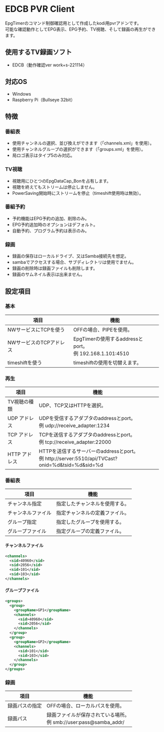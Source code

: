 # EDCB PVR Client
EpgTimerのコマンド制御確認用として作成したkodi用pvrアドンです。  
可能な確認動作としてEPG表示、EPG予約、TV視聴、そして録画の再生ができます。  

## 使用するTV録画ソフト
 - EDCB（動作確認ver work+s-221114）

## 対応OS
 - Windows
 - Raspberry Pi（Bullseye 32bit）

## 特徴
### 番組表
 - 使用チャンネルの選択、並び換えができます（「channels.xml」を使用）。
 - 使用チャンネルグループの選択ができます（「groups.xml」を使用）。
 - 局ロゴ表示はタイプ5のみ対応。

### TV視聴
- 視聴用にひとつのEpgDataCap_Bonを占有します。
- 視聴を終えてもストリームは停止しません。
- PowerSaving開始時にストリームを停止（timeshift使用時は無効）。

### 番組予約
 - 予約機能はEPG予約の追加、削除のみ。
 - EPG予約追加時のオプションはデフォルト。
 - 自動予約、プログラム予約は表示のみ。

### 録画
 - 録画の保存はローカルドライブ、又はSamba接続先を想定。
 - sambaでアクセスする場合、サブディレクトリは使用でません。
 - 録画の削除時は録画ファイルも削除します。
 - 録画のサムネイル表示は出来ません。

## 設定項目
### 基本
| 項目 | 機能 |
----|----
| NWサービスにTCPを使う | OFFの場合、PIPEを使用。 |
| NWサービスのTCPアドレス | EpgTimerの使用するaddressとport。<br>例 192.168.1.101:4510 |
| timeshiftを使う | timeshiftの使用を切替えます。 |

### 再生
| 項目 | 機能 |
----|----
| TV視聴の種類 | UDP、TCP又はHTTPを選択。 |
| UDP アドレス | UDPを受信するアダプタのaddressとport。<br>例 udp://receive_adapter:1234 |
| TCP アドレス | TCPを送信するアダプタのaddressとport。<br>例 tcp://receive_adapter:22000 |
| HTTP アドレス | HTTPを送信するサーバーのaddressとport。<br>例 http://server:5510/api/TVCast?onid=%d&tsid=%d&sid=%d |

### 番組表
| 項目 | 機能 |
----|----
| チャンネル指定 | 指定したチャンネルを使用する。 |
| チャンネルファイル | 指定チャンネルの定義ファイル。 |
| グループ指定 | 指定したグループを使用する。 |
| グループファイル | 指定グループの定義ファイル。 |

#### チャンネルファイル
```xml
<channels>
  <sid>40960</sid>
  <sid>2056</sid>
  <sid>101</sid>
  <sid>103</sid>
</channels>
```
#### グループファイル
```xml
<groups>
  <group>
	<groupName>GP1</groupName>
	<channels>
	  <sid>40960</sid>
	  <sid>2056</sid>
	</channels>
  </group>
  <group>
	<groupName>GP2</groupName>
	<channels>
	  <sid>101</sid>
	  <sid>103</sid>
	</channels>
  </group>
</groups>
```

### 録画
| 項目 | 機能 |
----|----
| 録画パスの指定 | OFFの場合、ローカルパスを使用。 |
| 録画パス | 録画ファイルが保存されている場所。<br>例 smb://user:pass@samba_addr/ |
